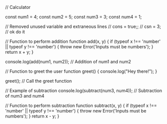 // Calculator

const num1 = 4;
const num2 = 5;
const num3 = 3;
const num4 = 1;

// Removed unused variable and extraneous lines
// cons = true;;
// csn = 3;
// ok do it

// Function to perform addition
function add(x, y) {
    if (typeof x !== 'number' || typeof y !== 'number') {
      throw new Error('Inputs must be numbers');
    }
    return x + y;
}


console.log(add(num1, num2)); // Addition of num1 and num2

// Function to greet the user
function greet() {
    console.log("Hey there!");
}

greet(); // Call the greet function

// Example of subtraction
console.log(subtract(num3, num4)); // Subtraction of num3 and num4


// Function to perform subtraction
function subtract(x, y) {
    if (typeof x !== 'number' || typeof y !== 'number') {
      throw new Error('Inputs must be numbers');
    }
    return x - y;
}